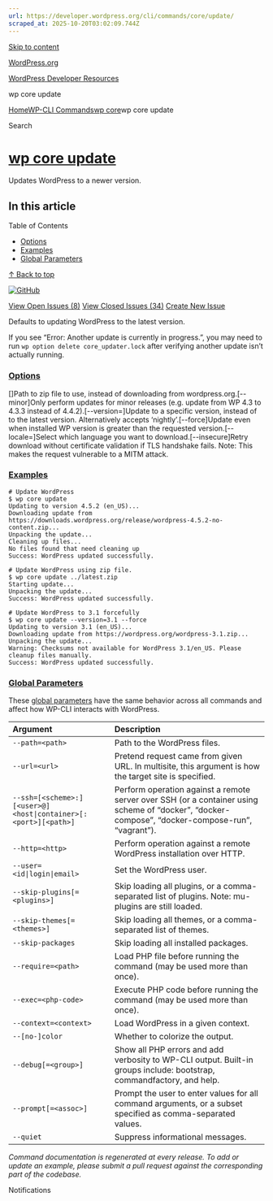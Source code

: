```yaml
---
url: https://developer.wordpress.org/cli/commands/core/update/
scraped_at: 2025-10-20T03:02:09.744Z
---
```


[Skip to content](https://developer.wordpress.org/cli/commands/core/update/#wp--skip-link--target)

[WordPress.org](https://wordpress.org/)

[WordPress Developer Resources](https://developer.wordpress.org/)

wp core update


[Home](https://developer.wordpress.org/)[WP-CLI Commands](https://developer.wordpress.org/cli/commands/)[wp core](https://developer.wordpress.org/cli/commands/core/)wp core update

Search

# [wp core update](https://developer.wordpress.org/cli/commands/core/update/)

Updates WordPress to a newer version.

## In this article

Table of Contents

- [Options](https://developer.wordpress.org/cli/commands/core/update/#options)
- [Examples](https://developer.wordpress.org/cli/commands/core/update/#examples)
- [Global Parameters](https://developer.wordpress.org/cli/commands/core/update/#global-parameters)

[↑ Back to top](https://developer.wordpress.org/cli/commands/core/update/#wp--skip-link--target)

[![GitHub](https://make.wordpress.org/cli/wp-content/plugins/wporg-cli/assets/images/github-mark.svg)](https://github.com/wp-cli/core-command)

[View Open Issues (8)](https://github.com/login?return_to=%2Fissues%3Fq%3Dlabel%3Acommand%3Acore-update+sort%3Aupdated-desc+org%3Awp-cli+is%3Aopen) [View Closed Issues (34)](https://github.com/login?return_to=%2Fissues%3Fq%3Dlabel%3Acommand%3Acore-update+sort%3Aupdated-desc+org%3Awp-cli+is%3Aclosed) [Create New Issue](https://github.com/wp-cli/core-command/issues/new)

Defaults to updating WordPress to the latest version.

If you see “Error: Another update is currently in progress.”, you may need to run `wp option delete core_updater.lock` after verifying another update isn’t actually running.

### [Options](https://developer.wordpress.org/cli/commands/core/update/\#options)

\[<zip>\]Path to zip file to use, instead of downloading from wordpress.org.\[--minor\]Only perform updates for minor releases (e.g. update from WP 4.3 to 4.3.3 instead of 4.4.2).\[--version=<version>\]Update to a specific version, instead of to the latest version. Alternatively accepts ‘nightly’.\[--force\]Update even when installed WP version is greater than the requested version.\[--locale=<locale>\]Select which language you want to download.\[--insecure\]Retry download without certificate validation if TLS handshake fails. Note: This makes the request vulnerable to a MITM attack.

### [Examples](https://developer.wordpress.org/cli/commands/core/update/\#examples)

```
# Update WordPress
$ wp core update
Updating to version 4.5.2 (en_US)...
Downloading update from https://downloads.wordpress.org/release/wordpress-4.5.2-no-content.zip...
Unpacking the update...
Cleaning up files...
No files found that need cleaning up
Success: WordPress updated successfully.

# Update WordPress using zip file.
$ wp core update ../latest.zip
Starting update...
Unpacking the update...
Success: WordPress updated successfully.

# Update WordPress to 3.1 forcefully
$ wp core update --version=3.1 --force
Updating to version 3.1 (en_US)...
Downloading update from https://wordpress.org/wordpress-3.1.zip...
Unpacking the update...
Warning: Checksums not available for WordPress 3.1/en_US. Please cleanup files manually.
Success: WordPress updated successfully.

```

### [Global Parameters](https://developer.wordpress.org/cli/commands/core/update/\#global-parameters)

These [global parameters](https://make.wordpress.org/cli/handbook/config/) have the same behavior across all commands and affect how WP-CLI interacts with WordPress.

| **Argument** | **Description** |
| :-- | :-- |
| `--path=<path>` | Path to the WordPress files. |
| `--url=<url>` | Pretend request came from given URL. In multisite, this argument is how the target site is specified. |
| `--ssh=[<scheme>:][<user>@]<host\|container>[:<port>][<path>]` | Perform operation against a remote server over SSH (or a container using scheme of “docker”, “docker-compose”, “docker-compose-run”, “vagrant”). |
| `--http=<http>` | Perform operation against a remote WordPress installation over HTTP. |
| `--user=<id\|login\|email>` | Set the WordPress user. |
| `--skip-plugins[=<plugins>]` | Skip loading all plugins, or a comma-separated list of plugins. Note: mu-plugins are still loaded. |
| `--skip-themes[=<themes>]` | Skip loading all themes, or a comma-separated list of themes. |
| `--skip-packages` | Skip loading all installed packages. |
| `--require=<path>` | Load PHP file before running the command (may be used more than once). |
| `--exec=<php-code>` | Execute PHP code before running the command (may be used more than once). |
| `--context=<context>` | Load WordPress in a given context. |
| `--[no-]color` | Whether to colorize the output. |
| `--debug[=<group>]` | Show all PHP errors and add verbosity to WP-CLI output. Built-in groups include: bootstrap, commandfactory, and help. |
| `--prompt[=<assoc>]` | Prompt the user to enter values for all command arguments, or a subset specified as comma-separated values. |
| `--quiet` | Suppress informational messages. |

_Command documentation is regenerated at every release. To add or update an example, please submit a pull request against the corresponding part of the codebase._

Notifications